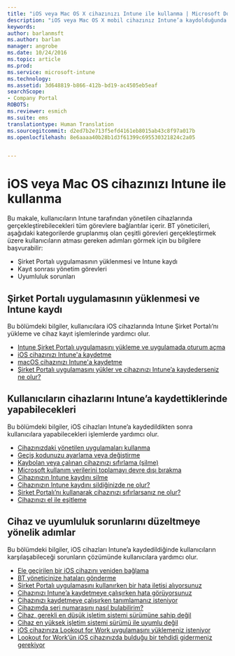 ```yaml
---
title: "iOS veya Mac OS X cihazınızı Intune ile kullanma | Microsoft Docs"
description: "iOS veya Mac OS X mobil cihazınız Intune’a kaydolduğunda cihazda gerçekleştirebileceğiniz görevlere yönelik bağlantıların listesi"
keywords: 
author: barlanmsft
ms.author: barlan
manager: angrobe
ms.date: 10/24/2016
ms.topic: article
ms.prod: 
ms.service: microsoft-intune
ms.technology: 
ms.assetid: 3d648819-b866-412b-bd19-ac4505eb5eaf
searchScope:
- Company Portal
ROBOTS: 
ms.reviewer: esmich
ms.suite: ems
translationtype: Human Translation
ms.sourcegitcommit: d2ed7b2e713f5efd4161eb8015ab43c8f97a017b
ms.openlocfilehash: 8e6aaaa40b28b1d3f61399c695530321824c2a05


---
```


# <a name="using-your-ios-or-macos-device-with-intune"></a>iOS veya Mac OS cihazınızı Intune ile kullanma

Bu makale, kullanıcıların Intune tarafından yönetilen cihazlarında gerçekleştirebilecekleri tüm görevlere bağlantılar içerir. BT yöneticileri, aşağıdaki kategorilerde gruplanmış olan çeşitli görevleri gerçekleştirmek üzere kullanıcıların atması gereken adımları görmek için bu bilgilere başvurabilir:
- Şirket Portalı uygulamasının yüklenmesi ve Intune kaydı
- Kayıt sonrası yönetim görevleri
- Uyumluluk sorunları

## <a name="company-portal-app-installation-and-intune-enrollment"></a>Şirket Portalı uygulamasının yüklenmesi ve Intune kaydı

Bu bölümdeki bilgiler, kullanıcılara iOS cihazlarında Intune Şirket Portalı’nı yükleme ve cihaz kayıt işlemlerinde yardımcı olur.

- [Intune Şirket Portalı uygulamasını yükleme ve uygulamada oturum açma](install-and-sign-in-to-the-intune-company-portal-app-ios.md)
- [iOS cihazınızı Intune'a kaydetme](enroll-your-device-in-intune-ios.md)
- [macOS cihazınızı Intune'a kaydetme](enroll-your-device-in-intune-macos.md)
- [Şirket Portalı uygulamasını yükler ve cihazınızı Intune’a kaydederseniz ne olur?](what-happens-if-you-install-the-Company-Portal-app-and-enroll-your-device-in-intune-ios.md)

## <a name="things-users-can-do-when-their-device-is-enrolled-in-intune"></a>Kullanıcıların cihazlarını Intune’a kaydettiklerinde yapabilecekleri

Bu bölümdeki bilgiler, iOS cihazları Intune’a kaydedildikten sonra kullanıcılara yapabilecekleri işlemlerde yardımcı olur.

- [Cihazınızdaki yönetilen uygulamaları kullanma](use-managed-apps-on-your-device-ios.md)
- [Geçiş kodunuzu ayarlama veya değiştirme](set-or-change-your-passcode-ios.md)
- [Kaybolan veya çalınan cihazınızı sıfırlama (silme)](reset-erase-your-lost-or-stolen-device-ios.md)
- [Microsoft kullanım verilerini toplamayı devre dışı bırakma](turn-off-microsoft-usage-data-collection-ios.md)
- [Cihazınızın Intune kaydını silme](unenroll-your-device-from-intune-ios.md)
- [Cihazınızın Intune kaydını sildiğinizde ne olur?](what-happens-if-you-unenroll-your-device-from-intune-ios.md)
- [Şirket Portalı’nı kullanarak cihazınızı sıfırlarsanız ne olur?](what-happens-if-you-reset-your-device-using-the-company-portal-ios.md)
- [Cihazınızı el ile eşitleme](sync-your-device-manually-ios.md)

## <a name="steps-to-fix-device-and-compliance-issues"></a>Cihaz ve uyumluluk sorunlarını düzeltmeye yönelik adımlar

Bu bölümdeki bilgiler, iOS cihazları Intune’a kaydedildiğinde kullanıcıların karşılaşabileceği sorunların çözümünde kullanıcılara yardımcı olur.

- [Ele geçirilen bir iOS cihazını yeniden bağlama](how-to-reconnect-a-compromised-ios-device.md)
- [BT yöneticinize hataları gönderme](send-errors-to-your-it-admin-ios.md)
- [Şirket Portalı uygulamasını kullanırken bir hata iletisi alıyorsunuz](you-get-an-error-while-using-the-company-portal-app-ios.md)
- [Cihazınızı Intune’a kaydetmeye çalışırken hata görüyorsunuz](you-see-errors-while-trying-to-enroll-your-device-in-intune-ios.md)
- [Cihazınızı kaydetmeye çalışırken tanımlamanız isteniyor](you-are-asked-to-identify-your-device-when-trying-to-enroll-ios.md)
- [Cihazımda seri numarasını nasıl bulabilirim?](how-do-i-find-the-serial-number-on-my-device-ios.md)
- [Cihaz, gerekli en düşük işletim sistemi sürümüne sahip değil](you-need-to-update-your-ios-device.md)
- [Cihaz en yüksek işletim sistemi sürümü ile uyumlu değil](you-need-to-update-your-ios-device.md)
- [iOS cihazınıza Lookout for Work uygulamasını yüklemeniz isteniyor](you-are-prompted-to-install-lookout-for-work-ios.md)
- [Lookout for Work’ün iOS cihazınızda bulduğu bir tehdidi gidermeniz gerekiyor](you-need-to-resolve-a-threat-found-by-lookout-for-work-ios.md)



<!--HONumber=Dec16_HO3-->


